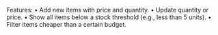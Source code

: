 Features:
• Add new items with price and quantity.
• Update quantity or price.
• Show all items below a stock threshold (e.g., less than 5 units).
• Filter items cheaper than a certain budget.
